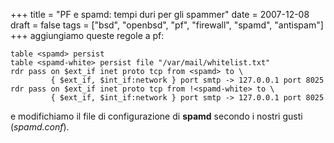 +++
title = "PF e spamd: tempi duri per gli spammer"
date = 2007-12-08
draft = false
tags = ["bsd", "openbsd", "pf", "firewall", "spamd", "antispam"]
+++
aggiungiamo queste regole a pf:
```
table <spamd> persist
table <spamd-white> persist file "/var/mail/whitelist.txt"
rdr pass on $ext_if inet proto tcp from <spamd> to \
         { $ext_if, $int_if:network } port smtp -> 127.0.0.1 port 8025
rdr pass on $ext_if inet proto tcp from !<spamd-white> to \
         { $ext_if, $int_if:network } port smtp -> 127.0.0.1 port 8025
```
e modifichiamo il file di configurazione di **spamd** secondo i nostri gusti (*spamd.conf*).